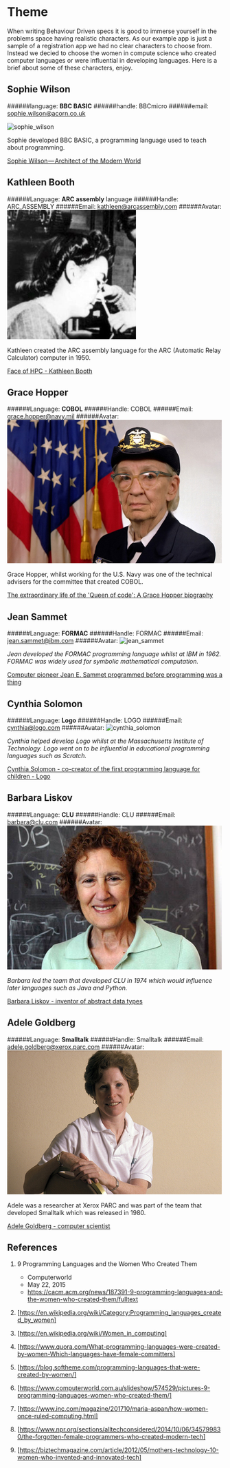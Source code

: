 # Theme

When writing Behaviour Driven specs it is good to immerse yourself in the problems space
having realistic characters. As our example app is just a sample of a registration app we
had no clear characters to choose from. Instead we decied to choose the women in compute
science who created computer languages or were influential in developing languages. Here
is a brief about some of these characters, enjoy.

## Sophie Wilson

######language: **BBC BASIC**
######handle: BBCmicro
######email: sophie.wilson@acorn.co.uk

![sophie_wilson](public/sample_avatars/bbc_micro_80_80.jpg)

Sophie developed BBC BASIC, a programming language used to teach about programming.

[Sophie Wilson — Architect of the Modern World](https://medium.com/a-computer-of-ones-own/sophie-wilson-architect-of-the-modern-world-5d538af7eac7)

## Kathleen Booth

######Language: **ARC assembly** language
######Handle: ARC_ASSEMBLY
######Email: kathleen@arcassembly.com
######Avatar: 
![kathleen_booth](public/sample_avatars/kathleen_booth.jpg)

Kathleen created the ARC assembly language for the ARC (Automatic Relay Calculator) computer
in 1950. 

[Face of HPC - Kathleen Booth](https://www.hpc-diversity.ac.uk/faces-of-hpc/kathleen-booth)

## Grace Hopper

######Language: **COBOL**
######Handle: COBOL
######Email: grace.hopper@navy.mil
######Avatar:
![grace_hopper](public/sample_avatars/grace_hopper.jpg)

Grace Hopper, whilst working for the U.S. Navy was one of the technical advisers for the
committee that created COBOL.

[The extraordinary life of the 'Queen of code': A Grace Hopper biography](https://interestingengineering.com/the-extraordinary-life-of-the-queen-of-code-a-grace-hopper-biography)

## Jean Sammet

######Language: **FORMAC**
######Handle: FORMAC
######Email: jean.sammet@ibm.com
######Avatar:
![jean_sammet](public/sample_avatars/jean_sammet.jpg)

_Jean developed the FORMAC programming language whilst at IBM in 1962. FORMAC was widely
used for symbolic mathematical computation._

[Computer pioneer Jean E. Sammet programmed before programming was a thing](https://thenewstack.io/inspiring-life-computing-pioneer-jean-e-sammet/)

## Cynthia Solomon

######Language: **Logo**
######Handle: LOGO
######Email: cynthia@logo.com
######Avatar:
![cynthia_solomon](public/sample_avatars/logo_terrapin.jpg)

_Cynthia helped develop Logo whilst at the Massachusetts Institute of Technology. Logo
went on to be influential in educational programming languages such as Scratch._

[Cynthia Solomon - co-creator of the first programming language for children - Logo](https://blog.adafruit.com/2014/02/13/cynthia-solomon-co-creator-of-the-first-programming-language-for-children-logo/)

## Barbara Liskov

######Language: **CLU**
######Handle: CLU
######Email: barbara@clu.com
######Avatar:
![barbara_liskov](public/sample_avatars/barbara_liskov.jpg)

_Barbara led the team that developed CLU in 1974 which would influence later languages
such as Java and Python._

[Barbara Liskov - inventor of abstract data types](https://medium.com/a-computer-of-ones-own/barbara-liskov-inventor-of-abstract-data-types-9f8908fdcf86)

## Adele Goldberg

######Language: **Smalltalk**
######Handle: Smalltalk
######Email: adele.goldberg@xerox.parc.com
######Avatar:
![adele_goldberg](public/sample_avatars/adele_goldberg.jpg)

Adele was a researcher at Xerox PARC and was part of the team that developed Smalltalk
which was released in 1980.

[Adele Goldberg - computer scientist](https://en.wikipedia.org/wiki/Adele_Goldberg_(computer_scientist))

## References

1. 9 Programming Languages and the Women Who Created Them

   - Computerworld
   - May 22, 2015
   - https://cacm.acm.org/news/187391-9-programming-languages-and-the-women-who-created-them/fulltext

1. [https://en.wikipedia.org/wiki/Category:Programming_languages_created_by_women]

1. [https://en.wikipedia.org/wiki/Women_in_computing]

1. [https://www.quora.com/What-programming-languages-were-created-by-women-Which-languages-have-female-committers]

1. [https://blog.softheme.com/programming-languages-that-were-created-by-women/]

1. [https://www.computerworld.com.au/slideshow/574529/pictures-9-programming-languages-women-who-created-them/]

1. [https://www.inc.com/magazine/201710/maria-aspan/how-women-once-ruled-computing.html]

1. [https://www.npr.org/sections/alltechconsidered/2014/10/06/345799830/the-forgotten-female-programmers-who-created-modern-tech]

1. [https://biztechmagazine.com/article/2012/05/mothers-technology-10-women-who-invented-and-innovated-tech]
